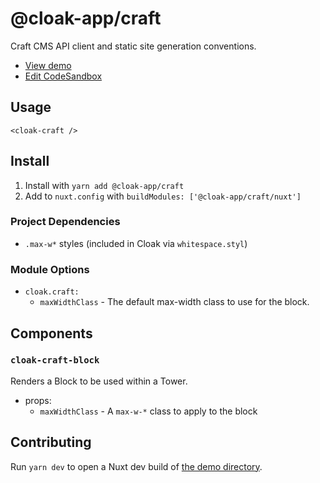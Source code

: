 # @cloak-app/craft

Craft CMS API client and static site generation conventions.

- [View demo](https://cloak-craft.netlify.app)
- [Edit CodeSandbox](https://githubbox.com/BKWLD/cloak-craft)

## Usage

```vue
<cloak-craft />
```

## Install

1. Install with `yarn add @cloak-app/craft`
2. Add to `nuxt.config` with `buildModules: ['@cloak-app/craft/nuxt']`

### Project Dependencies

- `.max-w*` styles (included in Cloak via `whitespace.styl`)

### Module Options

- `cloak.craft:`
  - `maxWidthClass` - The default max-width class to use for the block.

## Components

### `cloak-craft-block`

Renders a Block to be used within a Tower.

- props:
  - `maxWidthClass` - A `max-w-*` class to apply to the block

## Contributing

Run `yarn dev` to open a Nuxt dev build of [the demo directory](./demo).
